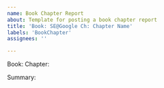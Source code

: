 ```yaml
---
name: Book Chapter Report
about: Template for posting a book chapter report
title: 'Book: SE@Google Ch: Chapter Name'
labels: 'BookChapter'
assignees: ''

---
```


Book:
Chapter:

Summary:
